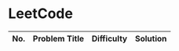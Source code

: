 # LeetCode

| No. | Problem Title | Difficulty | Solution |
|-----|---------------|------------|----------|
